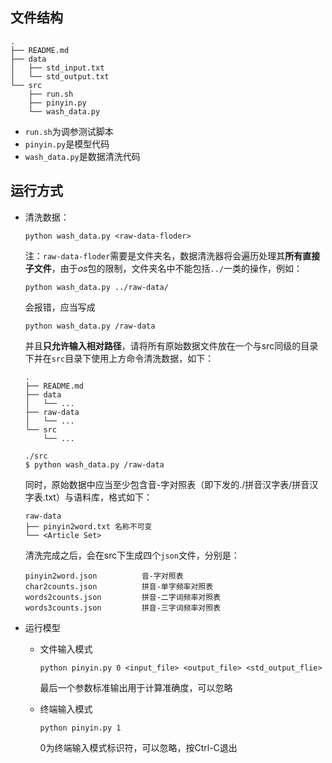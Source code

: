 ## 文件结构
```shell
.
├── README.md
├── data
│   ├── std_input.txt
│   └── std_output.txt
└── src
    ├── run.sh
    ├── pinyin.py
    └── wash_data.py
```
- ```run.sh```为调参测试脚本
- ```pinyin.py```是模型代码
- ```wash_data.py```是数据清洗代码
## 运行方式
- 清洗数据：
  
  ```shell
  python wash_data.py <raw-data-floder>
  ```
  注：```raw-data-floder```需要是文件夹名，数据清洗器将会遍历处理其**所有直接子文件**，由于$os$包的限制，文件夹名中不能包括```../```一类的操作，例如：
  
    ```shell
    python wash_data.py ../raw-data/
    ```
    会报错，应当写成

    ```shell
    python wash_data.py /raw-data
    ```
    并且**只允许输入相对路径**，请将所有原始数据文件放在一个与$\text{src}$同级的目录下并在```src```目录下使用上方命令清洗数据，如下：

    ```shell
    .
    ├── README.md
    ├── data
    │   └── ...
    ├── raw-data
    │   └── ...
    └── src
        └── ...

    ./src
    $ python wash_data.py /raw-data
    ```
  同时，原始数据中应当至少包含音-字对照表（即下发的./拼音汉字表/拼音汉字表.txt）与语料库，格式如下：
  ```shell
  raw-data
  ├── pinyin2word.txt 名称不可变
  └── <Article Set>
  ```
  清洗完成之后，会在$\text{src}$下生成四个```json```文件，分别是：
  ```shell
  pinyin2word.json          音-字对照表
  char2counts.json          拼音-单字频率对照表
  words2counts.json         拼音-二字词频率对照表
  words3counts.json         拼音-三字词频率对照表
  ```
- 运行模型
  - 文件输入模式
  
    ```shell
    python pinyin.py 0 <input_file> <output_file> <std_output_flie>
    ```
    最后一个参数标准输出用于计算准确度，可以忽略
  - 终端输入模式
  
    ```shell
    python pinyin.py 1
    ```
    $0$为终端输入模式标识符，可以忽略，按$\text{Ctrl-C}$退出